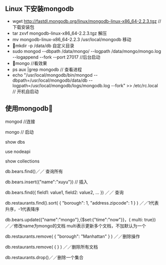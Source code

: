 ## Linux 下安装mongodb

- wget http://fastdl.mongodb.org/linux/mongodb-linux-x86_64-2.2.3.tgz // 下载安装包
- tar zxvf mongodb-linux-x86_64-2.2.3.tgz 解压
- mv mongodb-linux-x86_64-2.2.3 /usr/local/mongodb 移动
- mkdir -p /data/db  自定义目录
- sudo mongod --dbpath /data/mongo/ --logpath /data/mongo/mongo.log --logappend --fork --port 27017  //后台启动
- mongo //看效果
- ps aux |grep mongodb // 查看进程
- echo "/usr/local/mongodb/bin/mongod --dbpath=/usr/local/mongodb/data/db --logpath=/usr/local/mongodb/logs/mongodb.log --fork" >> /etc/rc.local // 开机自启动

## 使用mongodb
mongod  //连接

mongo // 启动

show dbs

use nodeapi

show collections

db.bears.find()／／ 查询所有

db.bears.insert({"name":"xuyu"})  // 插入

db.bears.find({ field1: value1, field2: value2, ... }) ／／ 查询

db.restaurants.find().sort( { "borough": 1, "address.zipcode": 1 } ) ／／1代表升序，-1代表降序

db.bears.update({"name":"mongo"},{$set:{"time":"now"}}，{ multi: true}) ／／修改name为mongo的文档 multi表示更新多个文档，不加默认为一个

db.restaurants.remove( { "borough": "Manhattan" } ) ／／删除操作

db.restaurants.remove( { } ) ／／删除所有文档

db.restaurants.drop()／／删除一个集合

